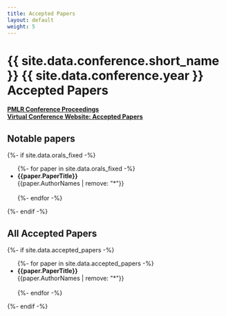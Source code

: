 ```yaml
---
title: Accepted Papers
layout: default
weight: 5
---
```


<h1>{{ site.data.conference.short_name }} {{ site.data.conference.year }} Accepted Papers</h1>

<a href="https://proceedings.mlr.press/v206/"><b>PMLR Conference Proceedings</b></a>
<br>
<a href="https://virtual.aistats.org/virtual/2023/papers.html"><b>Virtual Conference Website: Accepted Papers</b></a>

<h2>Notable papers</h2>

{%- if site.data.orals_fixed -%}
<ul>
	{%- for paper in site.data.orals_fixed -%}
	<li> <b>{{paper.PaperTitle}}</b> <br>{{paper.AuthorNames | remove: "*"}}</li>
	<br>
	{%- endfor -%}
</ul>
{%- endif -%}

<h2>All Accepted Papers</h2>

{%- if site.data.accepted_papers -%}
<ul>
	{%- for paper in site.data.accepted_papers -%}
	<li> <b>{{paper.PaperTitle}}</b> <br>{{paper.AuthorNames | remove: "*"}}</li>
	<br>
	{%- endfor -%}
</ul>
{%- endif -%}